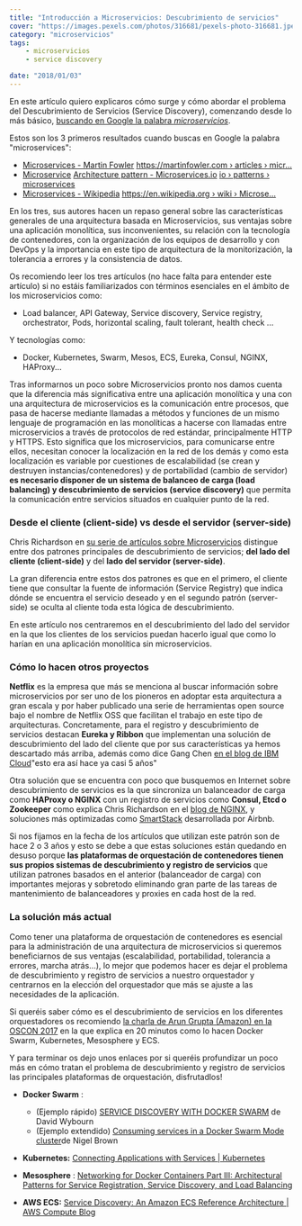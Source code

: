 ```yaml
---
title: "Introducción a Microservicios: Descubrimiento de servicios"
cover: "https://images.pexels.com/photos/316681/pexels-photo-316681.jpeg?w=1260&h=750&dpr=2&auto=compress&cs=tinysrgb"
category: "microservicios"
tags:
    - microservicios
    - service discovery

date: "2018/01/03"
---
```


En este artículo quiero explicaros cómo surge y cómo abordar el problema del Descubrimiento de Servicios (Service Discovery), comenzando desde lo más básico, [buscando en Google la palabra _microservicios_](http://lmgtfy.com/?q=microservices).

Estos son los 3 primeros resultados cuando buscas en Google la palabra &quot;microservices&quot;:

- [Microservices - Martin Fowler](https://www.google.es/url?sa=t&amp;source=web&amp;rct=j&amp;url=https://martinfowler.com/articles/microservices.html&amp;ved=0ahUKEwjC4KqGiJTYAhVLvhQKHcqLCcgQFggnMAA&amp;usg=AOvVaw3RVia8K9FC4rqyB8sJSpl5) [
](https://www.google.es/url?sa=t&amp;source=web&amp;rct=j&amp;url=https://martinfowler.com/articles/microservices.html&amp;ved=0ahUKEwjC4KqGiJTYAhVLvhQKHcqLCcgQFggnMAA&amp;usg=AOvVaw3RVia8K9FC4rqyB8sJSpl5) [https://martinfowler.com › articles › micr...](https://www.google.es/url?sa=t&amp;source=web&amp;rct=j&amp;url=https://martinfowler.com/articles/microservices.html&amp;ved=0ahUKEwjC4KqGiJTYAhVLvhQKHcqLCcgQFggnMAA&amp;usg=AOvVaw3RVia8K9FC4rqyB8sJSpl5)
- [Microservice](https://www.google.es/url?sa=t&amp;source=web&amp;rct=j&amp;url=http://microservices.io/patterns/microservices&amp;ved=0ahUKEwjC4KqGiJTYAhVLvhQKHcqLCcgQFgg4MAE&amp;usg=AOvVaw3yx4SGRgVqKldPK57WrTvt) [Architecture pattern - Microservices.io](https://www.google.es/url?sa=t&amp;source=web&amp;rct=j&amp;url=http://microservices.io/patterns/microservices&amp;ved=0ahUKEwjC4KqGiJTYAhVLvhQKHcqLCcgQFgg4MAE&amp;usg=AOvVaw3yx4SGRgVqKldPK57WrTvt) [
](https://www.google.es/url?sa=t&amp;source=web&amp;rct=j&amp;url=http://microservices.io/patterns/microservices&amp;ved=0ahUKEwjC4KqGiJTYAhVLvhQKHcqLCcgQFgg4MAE&amp;usg=AOvVaw3yx4SGRgVqKldPK57WrTvt) [io › patterns › microservices](https://www.google.es/url?sa=t&amp;source=web&amp;rct=j&amp;url=http://microservices.io/patterns/microservices&amp;ved=0ahUKEwjC4KqGiJTYAhVLvhQKHcqLCcgQFgg4MAE&amp;usg=AOvVaw3yx4SGRgVqKldPK57WrTvt)
- [Microservices - Wikipedia](https://www.google.es/url?sa=t&amp;source=web&amp;rct=j&amp;url=https://en.wikipedia.org/wiki/Microservices&amp;ved=0ahUKEwjC4KqGiJTYAhVLvhQKHcqLCcgQFgg7MAI&amp;usg=AOvVaw1Kz060V6CyIO1TWxYRtdNj) [
](https://www.google.es/url?sa=t&amp;source=web&amp;rct=j&amp;url=https://en.wikipedia.org/wiki/Microservices&amp;ved=0ahUKEwjC4KqGiJTYAhVLvhQKHcqLCcgQFgg7MAI&amp;usg=AOvVaw1Kz060V6CyIO1TWxYRtdNj) [https://en.wikipedia.org › wiki › Microse...](https://www.google.es/url?sa=t&amp;source=web&amp;rct=j&amp;url=https://en.wikipedia.org/wiki/Microservices&amp;ved=0ahUKEwjC4KqGiJTYAhVLvhQKHcqLCcgQFgg7MAI&amp;usg=AOvVaw1Kz060V6CyIO1TWxYRtdNj)

En los tres, sus autores hacen un repaso general sobre las características generales de una arquitectura basada en Microservicios, sus ventajas sobre una aplicación monolítica, sus inconvenientes, su relación con la tecnología de contenedores, con la organización de los equipos de desarrollo y con DevOps y la importancia en este tipo de arquitectura de la monitorización, la tolerancia a errores y la consistencia de datos.

Os recomiendo leer los tres artículos (no hace falta para entender este artículo) si no estáis familiarizados con términos esenciales en el ámbito de los microservicios como:

- Load balancer, API Gateway, Service discovery, Service registry, orchestrator, Pods,  horizontal scaling, fault tolerant, health check ...

Y tecnologías como:

- Docker, Kubernetes, Swarm, Mesos, ECS, Eureka, Consul, NGINX, HAProxy...

Tras informarnos un poco sobre Microservicios pronto nos damos cuenta que la diferencia más significativa entre una aplicación monolítica y una con una arquitectura de microservicios es la comunicación entre procesos, que pasa de hacerse mediante llamadas a métodos y funciones de un mismo lenguaje de programación en las monolíticas a hacerse con llamadas entre microservicios a través de protocolos de red estándar, principalmente HTTP y HTTPS.
Esto significa que los microservicios, para comunicarse entre ellos, necesitan conocer la localización en la red de los demás y como esta localización es variable por cuestiones de escalabilidad (se crean y destruyen instancias/contenedores) y de portabilidad (cambio de servidor) **es necesario disponer de un sistema de balanceo de carga (load balancing) y descubrimiento de servicios (service discovery)** que permita la comunicación entre servicios situados en cualquier punto de la red.

### Desde el cliente (client-side) vs desde el servidor (server-side)

Chris Richardson en [su serie de artículos sobre Microservicios](https://www.nginx.com/blog/service-discovery-in-a-microservices-architecture/) distingue entre dos patrones principales de descubrimiento de servicios; **del lado del cliente (client-side)** y del **lado del servidor (server-side)**.

La gran diferencia entre estos dos patrones es que en el primero, el cliente tiene que consultar la fuente de información (Service Registry) que indica dónde se encuentra el servicio deseado y en el segundo patrón (server-side) se oculta al cliente toda esta lógica de descubrimiento.

En este artículo nos centraremos en el descubrimiento del lado del servidor en la que los clientes de los servicios puedan hacerlo igual que como lo harían en una aplicación monolítica sin microservicios.

### Cómo lo hacen otros proyectos

**Netflix** es la empresa que más se menciona al buscar información sobre microservicios por ser uno de los pioneros en adoptar esta arquitectura a gran escala y por haber publicado una serie de herramientas open source bajo el nombre de Netflix OSS que facilitan el trabajo en este tipo de arquitecturas. Concretamente, para el registro y descubrimiento de servicios destacan **Eureka y Ribbon** que implementan una solución de descubrimiento del lado del cliente que por sus características ya hemos descartado más arriba, además como dice Gang Chen [en el blog de IBM Cloud](https://www.ibm.com/blogs/bluemix/2017/05/key-decisions-when-building-microservices-apps-in-java-with-kubernetes/)&quot;esto era así hace ya casi 5 años&quot;

Otra solución que se encuentra con poco que busquemos en Internet sobre descubrimiento de servicios es la que sincroniza un balanceador de carga como **HAProxy o NGINX** con un registro de servicios como **Consul, Etcd o Zookeeper** como explica Chris Richardson en el [blog de NGINX](https://www.nginx.com/blog/service-discovery-in-a-microservices-architecture/), y soluciones más optimizadas como [SmartStack](https://medium.com/airbnb-engineering/smartstack-service-discovery-in-the-cloud-4b8a080de619) desarrollada por Airbnb.

Si nos fijamos en la fecha de los artículos que utilizan este patrón son de hace 2 o 3 años y esto se debe a que estas soluciones están quedando en desuso porque **las plataformas de orquestación de contenedores tienen sus propios sistemas de descubrimiento y registro de servicios** que utilizan patrones basados en el anterior (balanceador de carga) con importantes mejoras y sobretodo eliminando gran parte de las tareas de mantenimiento de balanceadores y proxies en cada host de la red.

### La solución más actual

Como tener una plataforma de orquestación de contenedores es esencial para la administración de una arquitectura de microservicios si queremos beneficiarnos de sus ventajas (escalabilidad, portabilidad, tolerancia a errores, marcha atrás...), lo mejor que podemos hacer es dejar el problema de descubrimiento y registro de servicios a nuestro orquestador y centrarnos en la elección del orquestador que más se ajuste a las necesidades de la aplicación.

Si queréis saber cómo es el descubrimiento de servicios en los diferentes orquestadores os recomiendo [la charla de Arun Grupta (Amazon)  en la OSCON 2017](https://www.safaribooksonline.com/library/view/oscon-2017-/9781491976227/video306837.html) en la que explica en 20 minutos como lo hacen Docker Swarm, Kubernetes, Mesosphere y ECS.

Y para terminar os dejo unos enlaces por si queréis profundizar un poco más en cómo tratan el problema de descubrimiento y registro de servicios las principales plataformas de orquestación, disfrutadlos!

- **Docker Swarm** :
  - (Ejemplo rápido) [SERVICE DISCOVERY WITH DOCKER SWARM](http://blog.scottlogic.com/2016/06/17/docker-swarm.html) de David Wybourn
  - (Ejemplo extendido) [Consuming services in a Docker Swarm Mode cluster](https://semaphoreci.com/community/tutorials/consuming-services-in-a-docker-swarm-mode-cluster)de Nigel Brown

- **Kubernetes:** [Connecting Applications with Services | Kubernetes](https://kubernetes.io/docs/concepts/services-networking/connect-applications-service/)
- **Mesosphere** : [Networking for Docker Containers Part III: Architectural Patterns for Service Registration, Service Discovery, and Load Balancing](https://mesosphere.com/blog/networking-docker-containers-part-iii-architectural-patterns-service-registration-service-discovery-load-balancing/)
- **AWS ECS:** [Service Discovery: An Amazon ECS Reference Architecture | AWS Compute Blog](https://www.google.es/url?sa=t&amp;source=web&amp;rct=j&amp;url=https://aws.amazon.com/blogs/compute/service-discovery-an-amazon-ecs-reference-architecture/&amp;ved=0ahUKEwjDyY3UsqvYAhWDcRQKHQmQDoYQFggkMAA&amp;usg=AOvVaw1LvZ1hMVi6z-sDuV5ZE8GK)

